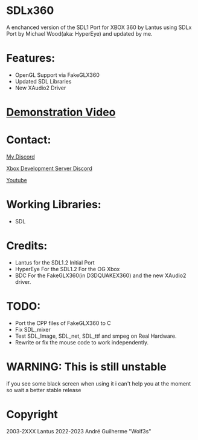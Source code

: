 # SDLx360
A enchanced version of the SDL1 Port for XBOX 360 by Lantus
using SDLx Port by Michael Wood(aka: HyperEye) and updated
by me.

# Features:
- OpenGL Support via FakeGLX360
- Updated SDL Libraries 
- New XAudio2 Driver

# [Demonstration Video](https://youtu.be/jeW5cASsEyo)

# Contact:
[My Discord](Wolf3s#6897)

[Xbox Development Server Discord](https://discord.gg/fyREHD7Hbz)

[Youtube](https://www.youtube.com/channel/UCzMnDI1qhD6egKLMTezysxg)

# Working Libraries:
- SDL

# Credits:
- Lantus for the SDL1.2 Initial Port
- HyperEye For the SDL1.2 For the OG Xbox
- BDC For the FakeGLX360(in D3DQUAKEX360) and the new XAudio2 driver.

# TODO:
- Port the CPP files of FakeGLX360 to C
- Fix SDL_mixer
- Test SDL_Image, SDL_net, SDL_ttf and smpeg on Real Hardware.
- Rewrite or fix the mouse code to work independently.

# WARNING: This is still unstable
if you see some black screen when using it
i can't help you at the moment so wait a better stable release

# Copyright
2003-2XXX Lantus
2022-2023 André Guilherme "Wolf3s"
